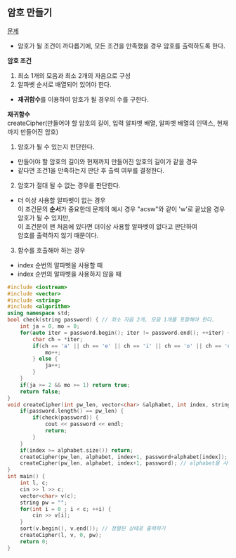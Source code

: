 ## 암호 만들기
[문제](https://www.acmicpc.net/problem/1759)
* 암호가 될 조건이 까다롭기에, 모든 조건을 만족했을 경우 암호를 출력하도록 한다.  

**암호 조건** 
1. 최소 1개의 모음과 최소 2개의 자음으로 구성
2. 알파벳 순서로 배열되어 있어야 한다.   
* **재귀함수**를 이용하여 암호가 될 경우의 수를 구한다.  

**재귀함수**  
createCipher(만들어야 할 암호의 길이, 입력 알파벳 배열, 알파벳 배열의 인덱스, 현재까지 만들어진 암호)  
1. 암호가 될 수 있는지 판단한다.
  - 만들어야 할 암호의 길이와 현재까지 만들어진 암호의 길이가 같을 경우
  - 같다면 조건1을 만족하는지 판단 후 출력 여부를 결정한다.
2. 암호가 절대 될 수 없는 경우를 판단한다.  
  - 더 이상 사용할 알파벳이 없는 경우  
이 조건문의 **순서**가 중요한데 문제의 예시 경우 "acsw"와 같이 'w'로 끝났을 경우 암호가 될 수 있지만,  
이 조건문이 맨 처음에 있다면 더이상 사용할 알파벳이 없다고 판단하여  
암호를 출력하지 않기 때문이다.
3. 함수를 호출해야 하는 경우
  - index 순번의 알파벳을 사용할 때
  - index 순번의 알파벳을 사용하지 않을 때

```c++
#include <iostream>
#include <vector>
#include <string>
#include <algorithm>
using namespace std;
bool check(string password) { // 최소 자음 2개, 모음 1개를 포함해야 한다.
    int ja = 0, mo = 0;
    for(auto iter = password.begin(); iter != password.end(); ++iter) {
        char ch = *iter;
        if(ch == 'a' || ch == 'e' || ch == 'i' || ch == 'o' || ch == 'u') {
            mo++;
        } else {
            ja++;
        }
    }
    if(ja >= 2 && mo >= 1) return true;
    return false;
}
void createCipher(int pw_len, vector<char> &alphabet, int index, string password) {
    if(password.length() == pw_len) {
        if(check(password)) {
            cout << password << endl;
            return;
        }
    }
    if(index >= alphabet.size()) return;
    createCipher(pw_len, alphabet, index+1, password+alphabet[index]); // alphabet을 사용한 경우
    createCipher(pw_len, alphabet, index+1, password); // alphabet을 사용하지 않은 경우
}
int main() {
    int l, c;
    cin >> l >> c;
    vector<char> v(c);
    string pw = "";
    for(int i = 0 ; i < c; ++i) {
        cin >> v[i];
    }
    sort(v.begin(), v.end()); // 정렬된 상태로 출력하기 
    createCipher(l, v, 0, pw);
    return 0;
}
```
